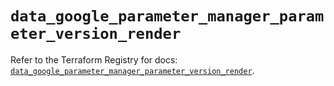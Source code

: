 # `data_google_parameter_manager_parameter_version_render`

Refer to the Terraform Registry for docs: [`data_google_parameter_manager_parameter_version_render`](https://registry.terraform.io/providers/hashicorp/google/6.33.0/docs/data-sources/parameter_manager_parameter_version_render).
